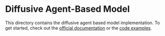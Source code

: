 # Diffusive Agent-Based Model

This directory contains the diffusive agent based model implementation. 
To get started, check out the [official documentation](https://memilio.readthedocs.io/en/latest/cpp/diffusive_abm.html) 
or the [code examples](../../examples/d_abm.cpp).
